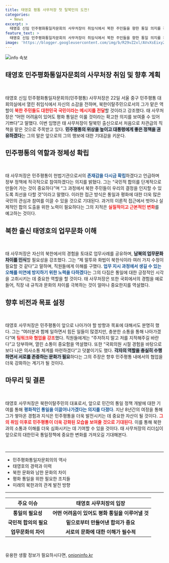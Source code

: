 ```yaml
---
title: 태영호 평통 사무처장 첫 탈북민의 도전!
categories:
  - News
excerpt: >
  태영호 신임 민주평화통일자문회의 사무처장이 취임식에서 북한 주민들을 향한 통일 의지를 강조하며, 국민적 합의를 단계적으로 만들어가겠다고 다짐했다. 탈북민 출신으로 첫 차관급 임명이며, 기존 업무 문화와의 조화를 우려하고 있다.
feature_text: >
  태영호 신임 민주평화통일자문회의 사무처장이 취임식에서 북한 주민들을 향한 통일 의지를 강조하며, 국민적 합의를 단계적으로 만들어가겠다고 다짐했다. 탈북민 출신으로 첫 차관급 임명이며, 기존 업무 문화와의 조화를 우려하고 있다.
image: 'https://blogger.googleusercontent.com/img/b/R29vZ2xl/AVvXsEixyZcFfHzMRdzZMjFBmAUKJYCLCGyLL1o632UiGVXcaFdKo_bkvkuCioo0uUKlGfBVcT3P84aROyZIXSBEx3Aw5nCQ3pTgDom1WDC4m8eifvWiAmWEEVb4x6G_l8C0QH225ldMjyaFvpxGEBGNO37VmDTDMHGhJPq73UglMfDca1-0aw/s1600/blogspot.png'
---
```


<p><img src="https://blogger.googleusercontent.com/img/b/R29vZ2xl/AVvXsEixyZcFfHzMRdzZMjFBmAUKJYCLCGyLL1o632UiGVXcaFdKo_bkvkuCioo0uUKlGfBVcT3P84aROyZIXSBEx3Aw5nCQ3pTgDom1WDC4m8eifvWiAmWEEVb4x6G_l8C0QH225ldMjyaFvpxGEBGNO37VmDTDMHGhJPq73UglMfDca1-0aw/s1600/blogspot.png" alt="info 속보" /></p>

<h2 data-ke-size="size26">태영호 민주평화통일자문회의 사무처장 취임 및 향후 계획</h2>

<p data-ke-size="size16">&nbsp;</p>

<p>태영호 신임 민주평화통일자문회의(민주평통) 사무처장은 22일 서울 중구 민주평통 대회의실에서 열린 취임식에서 자신의 소감을 전하며, 북한이탈주민으로서의 그가 맡은 역할이 <b><span style="color: #ee2323;">북한 주민들도 대한민국 국민이라는 메시지를 전달</span></b>할 것이라고 강조했다. 태 사무처장은 “어떤 어려움이 있어도 평화 통일은 이룰 것이라는 확고한 의지를 보여줄 수 있어 기쁘다”고 말했다. 이번 임명은 태 사무처장이 탈북민 출신으로서 처음으로 차관급의 직책을 맡은 것으로 주목받고 있다. <b><span style="background-color: #21538527;">민주평통의 위상을 높이고 대통령에게 좋은 정책을 권유하겠다</span></b>는 그의 말은 앞으로의 그의 행보에 대한 기대감을 키운다. </p>

<h2 data-ke-size="size26">민주평통의 역할과 정체성 확립</h2>

<p data-ke-size="size16">&nbsp;</p>

<p>태 사무처장은 민주평통이 헌법기관으로서의 <b><span style="color: #1a5490;">존재감을 다시금 확립</span></b>하겠다고 언급하며 정부 정책에 적극적으로 참여하겠다는 의지를 밝혔다. 그는 “국민적 합의를 단계적으로 만들어 가는 것이 중요하다”며 “그 과정에서 북한 주민들이 우리의 결정을 인지할 수 있도록 최선을 다할 것”이라고 말했다. 이러한 접근 방식은 통일과 평화에 대한 더욱 많은 국민의 관심과 참여를 이끌 수 있을 것으로 기대된다. 과거의 이론적 접근에서 벗어나 실제적인 합의 도출을 위한 노력이 필요하다는 그의 지적은 <b><span style="color: #ee2323;">실질적이고 근본적인 변화</span></b>를 예고하는 것이다.</p>

<h2 data-ke-size="size26">북한 출신 태영호의 업무문화 이해</h2>

<p data-ke-size="size16">&nbsp;</p>

<p>태 사무처장은 자신의 북한에서의 경험을 토대로 업무사례를 공유하며, <b><span style="background-color: #21538527;">남북의 업무문화 차이를 인식</span></b>할 필요성을 강조했다. 그는 “제 말투와 화법이 북한식이라 여러 가지 수정이 필요할 것 같다”고 말하며, 직원들에게 이해를 구했다. <b><span style="color: #1a5490;">업무 지시 과정에서 생길 수 있는 오해를 미연에 방지하기 위한 노력을 다하겠다</span></b>는 그의 다짐은 통일에 대한 긍정적인 시각을 고취시키는 데 중요한 역할을 할 것이다. 태 사무처장은 또한 국회에서의 경험을 예로 들어, 직장 내 규칙과 문화의 차이를 극복하는 것이 얼마나 중요한지를 역설했다.</p>

<h2 data-ke-size="size26">향후 비전과 목표 설정</h2>

<p data-ke-size="size16">&nbsp;</p>

<p>태영호 사무처장은 민주평통이 앞으로 나아가야 할 방향과 목표에 대해서도 분명히 했다. 그는 “여러분과 함께 일하면서 힘든 일들이 많겠지만, 충분한 소통을 통해 나아가겠다”며 <b><span style="color: #ee2323;">팀워크와 협업을 강조</span></b>했다. 직원들에게는 “주저하지 말고 저를 지적해주길 바란다”고 당부하며, 열린 소통이 중요함을 역설했다. 또한 “국회의원 시절 경험을 바탕으로 보다 나은 의사소통 체계를 마련하겠다”고 덧붙이기도 했다. <b><span style="background-color: #21538527;">각자의 역할을 충실히 수행하면서 서로를 존중하는 문화가 필요</span></b>하다는 그의 주장은 향후 민주평통 내에서의 협업을 더욱 강화하는 계기가 될 것이다.</p>

<h2 data-ke-size="size26">마무리 및 결론</h2>

<p data-ke-size="size16">&nbsp;</p>

<p>태영호 사무처장은 북한이탈주민의 대표로서, 앞으로 민간의 통일 정책 개발에 대한 기여를 통해 <b><span style="color: #1a5490;">평화적인 통일을 이끌어나가겠다는 의지를 다졌다</span></b>. 지난 8년간의 여정을 통해 그가 쌓아온 경험과 지식은 민주평통을 더욱 발전시키는 데 중요한 자산이 될 것이다. <b><span style="color: #ee2323;">그의 취임 이후로 민주평통이 더욱 강화된 모습을 보여줄 것으로 기대된다</span></b>. 이를 통해 북한과의 소통과 이해를 더욱 심화시키는 데 기여할 수 있을 것이다. 태 사무처장의 리더십이 앞으로의 대한민국 통일정책에 중요한 변화를 가져오길 기대해본다.</p>

<p data-ke-size="size16">&nbsp;</p>

<hr />

<ul>
 <li>민주평화통일자문회의의 역사</li>
 <li>태영호의 경력과 이력</li>
 <li>북한 문화와 남한 문화의 차이</li>
 <li>평화 통일을 위한 필요한 조치들</li>
 <li>미래의 북한과의 관계 발전 방향</li>
</ul>

<hr />

<table style="width: 100%;">
 <thead>
  <tr>
   <th style="text-align: center; height: 30px;"><b>주요 이슈</b></th>
   <th style="text-align: center; height: 30px;"><b>태영호 사무처장의 입장</b></th>
  </tr>
 </thead>
 <tbody>
  <tr>
   <td style="text-align: center; height: 17px;"><b>통일의 필요성</b></td>
   <td style="text-align: center; height: 17px;"><b>어떤 어려움이 있어도 평화 통일을 이루어낼 것</b></td>
  </tr>
  <tr>
   <td style="text-align: center; height: 17px;"><b>국민적 합의의 필요</b></td>
   <td style="text-align: center; height: 17px;"><b>밑으로부터 만들어낸 합의가 중요</b></td>
  </tr>
  <tr>
   <td style="text-align: center; height: 17px;"><b>업무문화의 차이</b></td>
   <td style="text-align: center; height: 17px;"><b>서로의 문화에 대한 이해가 필수적</b></td>
  </tr>
 </tbody>
</table> 

<p data-ke-size="size16">&nbsp;</p>
유용한 생활 정보가 필요하시다면, <a href="https://onioninfo.kr" rel="dofollow">onioninfo.kr</a>



